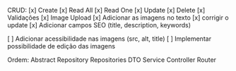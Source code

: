 CRUD:
[x] Create
[x] Read All
[x] Read One
[x] Update
[x] Delete
[x] Validações
[x] Image Upload
[x] Adicionar as imagens no texto
[x] corrigir o update
[x] Adicionar campos SEO (title, description, keywords)

[ ] Adicionar acessibilidade nas imagens (src, alt, title)
[ ] Implementar possibilidade de edição das imagens

Ordem:
Abstract Repository
Repositories
DTO
Service
Controller
Router